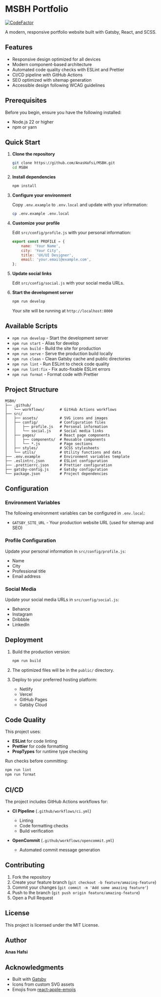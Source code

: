 # MSBH Portfolio

[![CodeFactor](https://www.codefactor.io/repository/github/anashafsi/msbh/badge)](https://www.codefactor.io/repository/github/anashafsi/msbh)

A modern, responsive portfolio website built with Gatsby, React, and SCSS.

## Features

- Responsive design optimized for all devices
- Modern component-based architecture
- Automated code quality checks with ESLint and Prettier
- CI/CD pipeline with GitHub Actions
- SEO optimized with sitemap generation
- Accessible design following WCAG guidelines

## Prerequisites

Before you begin, ensure you have the following installed:
- Node.js 22 or higher
- npm or yarn

## Quick Start

1. **Clone the repository**

   ```bash
   git clone https://github.com/AnasHafsi/MSBH.git
   cd MSBH
   ```

2. **Install dependencies**

   ```bash
   npm install
   ```

3. **Configure your environment**

   Copy `.env.example` to `.env.local` and update with your information:

   ```bash
   cp .env.example .env.local
   ```

4. **Customize your profile**

   Edit `src/config/profile.js` with your personal information:

   ```javascript
   export const PROFILE = {
       name: 'Your Name',
       city: 'Your City',
       title: 'UX/UI Designer',
       email: 'your.email@example.com',
   };
   ```

5. **Update social links**

   Edit `src/config/social.js` with your social media URLs.

6. **Start the development server**

   ```bash
   npm run develop
   ```

   Your site will be running at `http://localhost:8000`

## Available Scripts

- `npm run develop` - Start the development server
- `npm run start` - Alias for develop
- `npm run build` - Build the site for production
- `npm run serve` - Serve the production build locally
- `npm run clean` - Clean Gatsby cache and public directories
- `npm run lint` - Run ESLint to check code quality
- `npm run lint:fix` - Fix auto-fixable ESLint errors
- `npm run format` - Format code with Prettier

## Project Structure

```
MSBH/
├── .github/
│   └── workflows/       # GitHub Actions workflows
├── src/
│   ├── assets/          # SVG icons and images
│   ├── config/          # Configuration files
│   │   ├── profile.js   # Personal information
│   │   └── social.js    # Social media links
│   ├── pages/           # React page components
│   │   ├── components/  # Reusable components
│   │   └── *.js         # Page sections
│   ├── styles/          # SCSS stylesheets
│   └── utils/           # Utility functions and data
├── .env.example         # Environment variables template
├── .eslintrc.json       # ESLint configuration
├── .prettierrc.json     # Prettier configuration
├── gatsby-config.js     # Gatsby configuration
└── package.json         # Project dependencies
```

## Configuration

### Environment Variables

The following environment variables can be configured in `.env.local`:

- `GATSBY_SITE_URL` - Your production website URL (used for sitemap and SEO)

### Profile Configuration

Update your personal information in `src/config/profile.js`:

- Name
- City
- Professional title
- Email address

### Social Media

Update your social media URLs in `src/config/social.js`:

- Behance
- Instagram
- Dribbble
- LinkedIn

## Deployment

1. Build the production version:

   ```bash
   npm run build
   ```

2. The optimized files will be in the `public/` directory.

3. Deploy to your preferred hosting platform:
   - Netlify
   - Vercel
   - GitHub Pages
   - Gatsby Cloud

## Code Quality

This project uses:

- **ESLint** for code linting
- **Prettier** for code formatting
- **PropTypes** for runtime type checking

Run checks before committing:

```bash
npm run lint
npm run format
```

## CI/CD

The project includes GitHub Actions workflows for:

- **CI Pipeline** (`.github/workflows/ci.yml`)
  - Linting
  - Code formatting checks
  - Build verification

- **OpenCommit** (`.github/workflows/opencommit.yml`)
  - Automated commit message generation

## Contributing

1. Fork the repository
2. Create your feature branch (`git checkout -b feature/amazing-feature`)
3. Commit your changes (`git commit -m 'Add some amazing feature'`)
4. Push to the branch (`git push origin feature/amazing-feature`)
5. Open a Pull Request

## License

This project is licensed under the MIT License.

## Author

**Anas Hafsi**

## Acknowledgments

- Built with [Gatsby](https://www.gatsbyjs.com/)
- Icons from custom SVG assets
- Emojis from [react-apple-emojis](https://github.com/jeremyckahn/react-apple-emojis)
